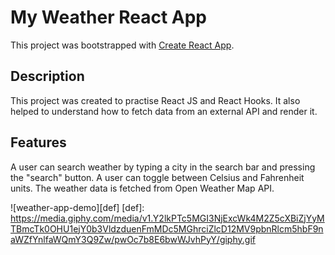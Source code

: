 # My Weather React App

This project was bootstrapped with [Create React App](https://github.com/facebook/create-react-app).

## Description

This project was created to practise React JS and React Hooks. It also helped to understand how to fetch data from an external API and render it.

## Features

A user can search weather by typing a city in the search bar and pressing the "search" button. A user can toggle between Celsius and Fahrenheit units. 
The weather data is fetched from Open Weather Map API.

![weather-app-demo][def]
[def]: https://media.giphy.com/media/v1.Y2lkPTc5MGI3NjExcWk4M2Z5cXBiZjYyMTBmcTk0OHU1ejY0b3VldzduenFmMDc5MGhrciZlcD12MV9pbnRlcm5hbF9naWZfYnlfaWQmY3Q9Zw/pwOc7b8E6bwWJvhPyY/giphy.gif